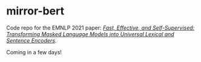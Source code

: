 # mirror-bert

Code repo for the EMNLP 2021 paper: [*Fast, Effective, and Self-Supervised: Transforming Masked Language Models into Universal Lexical and Sentence Encoders*](https://arxiv.org/pdf/2104.08027.pdf).

Coming in a few days!
